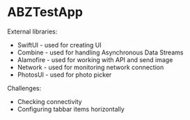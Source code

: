 # ABZTestApp

External libraries:
- SwiftUI - used for creating UI
- Combine - used for handling Asynchronous Data Streams
- Alamofire - used for working with API and send image
- Network - used for monitoring network connection
- PhotosUI - used for photo picker

Challenges:
- Checking connectivity
- Configuring tabbar items horizontally
